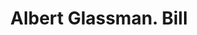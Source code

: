 ---
doi: 10.7916/D80C66VS
date_other: '1900'
date_other_textual: 1900-1909
form: printed ephemera
genre:
- Invoices
name:
- Albert Glassman
object_in_context_url: https://biggert.cul.columbia.edu/items/view/ave_biggert_00939
subject_hierarchical_geographic:
- New York, New York, United States
subject_name:
- Albert Glassman
title: Albert Glassman. Bill
sort_title: Albert Glassman. Bill
call_number: ave_biggert_00939
coordinates:
- 40.71277777777778,-74.00583333333333
pid: ave_biggert_00939
identifiers: ave_biggert_00939
thumbnail: https://derivativo-2.library.columbia.edu/iiif/2/ldpd:344430/full/!256,256/0/native.jpg
permalink: "/biggert/ave_biggert_00939/"
layout: iiif-image-page
---